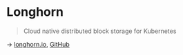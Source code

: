 # Longhorn

> Cloud native distributed block storage for Kubernetes

→ [longhorn.io](https://longhorn.io/), [GitHub](https://github.com/longhorn/longhorn)
